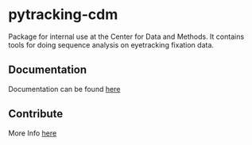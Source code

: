 # pytracking-cdm
Package for internal use at the Center for Data and Methods. It contains tools for doing sequence analysis on eyetracking fixation data.


## Documentation
Documentation can be found [here](https://pytracking-cdm.onrender.com/)

## Contribute
More Info [here](CONTRIBUTE.md)

